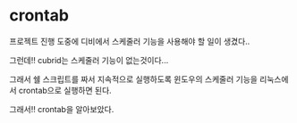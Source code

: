 # crontab

프로젝트 진행 도중에 디비에서 스케줄러 기능을 사용해야 할 일이 생겼다.. 

그런데!! cubrid는 스케줄러 기능이 없는것이다... 

그래서 쉘 스크립트를 짜서 지속적으로 실행하도록 윈도우의 스케줄러 기능을 리눅스에서 crontab으로 실행하면 된다.

그래서!! crontab을 알아보았다.

